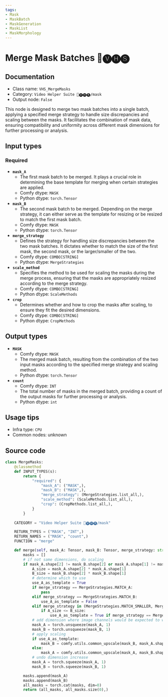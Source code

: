```yaml
---
tags:
- Mask
- MaskBatch
- MaskGeneration
- MaskList
- MaskMorphology
---
```


# Merge Mask Batches 🎥🅥🅗🅢
## Documentation
- Class name: `VHS_MergeMasks`
- Category: `Video Helper Suite 🎥🅥🅗🅢/mask`
- Output node: `False`

This node is designed to merge two mask batches into a single batch, applying a specified merge strategy to handle size discrepancies and scaling between the masks. It facilitates the combination of mask data, ensuring compatibility and uniformity across different mask dimensions for further processing or analysis.
## Input types
### Required
- **`mask_A`**
    - The first mask batch to be merged. It plays a crucial role in determining the base template for merging when certain strategies are applied.
    - Comfy dtype: `MASK`
    - Python dtype: `torch.Tensor`
- **`mask_B`**
    - The second mask batch to be merged. Depending on the merge strategy, it can either serve as the template for resizing or be resized to match the first mask batch.
    - Comfy dtype: `MASK`
    - Python dtype: `torch.Tensor`
- **`merge_strategy`**
    - Defines the strategy for handling size discrepancies between the two mask batches. It dictates whether to match the size of the first mask, the second mask, or the larger/smaller of the two.
    - Comfy dtype: `COMBO[STRING]`
    - Python dtype: `MergeStrategies`
- **`scale_method`**
    - Specifies the method to be used for scaling the masks during the merge process, ensuring that the masks are appropriately resized according to the merge strategy.
    - Comfy dtype: `COMBO[STRING]`
    - Python dtype: `ScaleMethods`
- **`crop`**
    - Determines whether and how to crop the masks after scaling, to ensure they fit the desired dimensions.
    - Comfy dtype: `COMBO[STRING]`
    - Python dtype: `CropMethods`
## Output types
- **`MASK`**
    - Comfy dtype: `MASK`
    - The merged mask batch, resulting from the combination of the two input masks according to the specified merge strategy and scaling method.
    - Python dtype: `torch.Tensor`
- **`count`**
    - Comfy dtype: `INT`
    - The total number of masks in the merged batch, providing a count of the output masks for further processing or analysis.
    - Python dtype: `int`
## Usage tips
- Infra type: `CPU`
- Common nodes: unknown


## Source code
```python
class MergeMasks:
    @classmethod
    def INPUT_TYPES(s):
        return {
            "required": {
                "mask_A": ("MASK",),
                "mask_B": ("MASK",),
                "merge_strategy": (MergeStrategies.list_all,),
                "scale_method": (ScaleMethods.list_all,),
                "crop": (CropMethods.list_all,),
            }
        }
    
    CATEGORY = "Video Helper Suite 🎥🅥🅗🅢/mask"

    RETURN_TYPES = ("MASK", "INT",)
    RETURN_NAMES = ("MASK", "count",)
    FUNCTION = "merge"

    def merge(self, mask_A: Tensor, mask_B: Tensor, merge_strategy: str, scale_method: str, crop: str):
        masks = []
        # if not same dimensions, do scaling
        if mask_A.shape[2] != mask_B.shape[2] or mask_A.shape[1] != mask_B.shape[1]:
            A_size = mask_A.shape[2] * mask_A.shape[1]
            B_size = mask_B.shape[2] * mask_B.shape[1]
            # determine which to use
            use_A_as_template = True
            if merge_strategy == MergeStrategies.MATCH_A:
                pass
            elif merge_strategy == MergeStrategies.MATCH_B:
                use_A_as_template = False
            elif merge_strategy in (MergeStrategies.MATCH_SMALLER, MergeStrategies.MATCH_LARGER):
                if A_size <= B_size:
                    use_A_as_template = True if merge_strategy == MergeStrategies.MATCH_SMALLER else False
            # add dimension where image channels would be expected to work with common_upscale
            mask_A = torch.unsqueeze(mask_A, 1)
            mask_B = torch.unsqueeze(mask_B, 1)
            # apply scaling
            if use_A_as_template:
                mask_B = comfy.utils.common_upscale(mask_B, mask_A.shape[3], mask_A.shape[2], scale_method, crop)
            else:
                mask_A = comfy.utils.common_upscale(mask_A, mask_B.shape[3], mask_B.shape[2], scale_method, crop)
            # undo dimension increase
            mask_A = torch.squeeze(mask_A, 1)
            mask_B = torch.squeeze(mask_B, 1)

        masks.append(mask_A)
        masks.append(mask_B)
        all_masks = torch.cat(masks, dim=0)
        return (all_masks, all_masks.size(0),)

```
